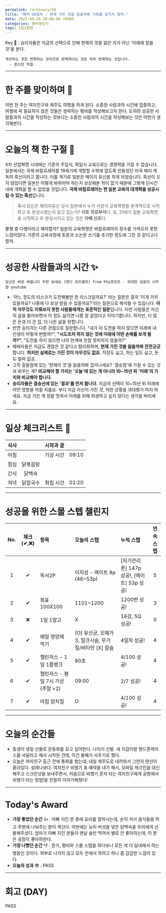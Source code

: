 ```yaml
---
permalink: /ordinary/50
title: "평비 50일차 : 현재 가진 것을 잃을까봐 기회를 놓치지 말자."
date: 2021-09-26 20:00:00 +0900
categories: 평비챌린지
tags: 1일1평범
---  
```

Key 🔑 : 승리자들은 지금의 선택으로 인해 현재의 것을 잃은 지가 아닌 '미래에 얻을 것'을 본다.
```
개선하는 것은 변화하는 것이므로 완벽하다는 것은 자주 변화하는 것입니다.
  - 윈스턴 처칠
```

---
# 한 주를 맞이하며 🤗
이번 한 주는 여자친구와 제주도 여행을 하게 된다. 소중한 사람과의 시간에 집중하고, 여행에 꼭 필요하지 않은 것들은 생략하는 평비를 작성해보고자 한다. 오히려 성공한 사람들과의 시간을 작성하는 것보다는 소중한 사람과의 시간을 작성해보는 것은 어떤가 생각해본다.  

---
# 오늘의 책 한 구절 📕
4차 산업혁명 시대에는 기존의 주입식, 획일식 교육으로는 경쟁력을 가질 수 없습니다. 일본에서는 국제 바칼로레아를 19세기에 개항할 수밖에 없도록 만들었던 미국 페리 제독의 흑선이라고 봅니다. 이를 계기로 일본은 메이지 유신을 하게 되었습니다. 흑선이 오지 않았다면 일본은 어떻게 바뀌어야 하는지 상상해본 적이 없기 때문에 그렇게 단시간 내에 개혁을 할 수 없었을 것입니다. **국제 바칼로레아는 현 일본 교육의 대개혁을 성공시킬 수 있는 흑선**입니다.  

> 혹시 당신은 메이지유신 당시 일본에서 누가 서양식 교육혁명을 본격적으로 시작하고 또 완성시켰는지 알고 있는가? **이토 히로부미**다. 또, 21세기 일본 교육혁명을 시작하고 또 완성시키고 있는 것은 **아베 신조**다.  

불행 중 다행이라고 해야할까? 일본의 교육혁명은 바칼로레아의 정수를 가져오지 못한 느낌이었다. 기존의 교육과정에 토론과 소논문 쓰기를 추가한 정도에 그친 것 같다고나 할까.

---
# 성공한 사람들과의 시간 ✨
`당신은 바로 바뀝니다 두번 보세요 (앤디 프리셀라) from 터닝포인트 - 위대한 성공의 시작점 youtube`  
- '어느 정도의 리스크가 도전해볼만 한 리스크일까요?' 라는 질문은 결국 '이게 가치 있을까요? 나중에 다 보상 받을 수 있을까요?'라는 질문으로 해석될 수 있습니다. **아직 아무것도 이뤄보지 못한 사람들에게는 표준적인 질문**입니다. 이런 사람들은 자신의 삶을 돌아보면서 이 정도 삶이면 나름 잘 살았다고 이야기합니다. 하지만, 더 많은 돈과 더 큰 집, 더 나은 삶을 원합니다.  
- 반면 승리자는 다른 관점으로 질문합니다. "내가 이 도전을 하지 않으면 미래에 내 인생이 어떻게 변할까?", **"시도조차 하지 않는 것에 미래에 어떤 손해를 보게 될까?"**, "도전을 하지 않으면 나의 한계에 한참 못미치지 않을까?"  
- 패배자들은 지금도 괜찮은 것 같다고 합리화하며, **현재 가진 것을 잃을까봐 전전긍긍**합니다. **하지만 실제로는 가진 것이 아무것도 없죠.** 직장도 싫고, 하는 일도 싫고, 돈도 얼마 없죠.  
- 고작 출발점에 있는 '현재의 것'을 잃을까봐 겁이나세요? '결승점'에 가질 수 있는 것과 바꾸는 게? **비교해야 할 가치는 '오늘'에 있는 게 아니라 10~15년 뒤 '미래'의 가치와 비교해야 합니다.**  
- **승리자들은 결승선에 있는 '결과'를 먼저 봅니다.** 지금의 선택이 10~15년 뒤 미래에 어떤 영향을 끼칠 지를요. 부디 지금 자신이 가진 것, 처한 상황을 과대평가 하지 마세요. 지금 가진 게 정말 멋져서 미래를 위해 희생하고 싶지 않다는 생각을 버리세요.

---
# 일상 체크리스트 📃

| 식사 |  | 시작과 끝 |  |
|:----:|:----:|:----:|:----:|
| 아침 |  | 기상 시간 | 09:10 |
| 점심 | 닭볶음탕 |  |  |
| 간식 | 닭백숙 |  |  |
| 저녁 | 닭칼국수 | 취침 시간 | 01:20 |

---
# 성공을 위한 스몰 스텝 챌린지

| No. | 체크(✔,❌) | 항목 | 오늘의 스텝 | 누적 스텝 | 연속 스텝 |
|:----:|:----:|:----|:----|:----|:----:|
| 1 | ✔ | 독서2P | 이지성 - 에이트 8p (46~53p) | [자기관리론] 147p 성공!, [에이트] 53p 성공! | 5 |
| 2 | ✔ | 목표 100X100 | 1101~1200 | 1200번 성공! | 3 |
| 3 | ❌ | 1일 1알고 | X | 18강, 5Q 성공! | 0 |
| 4 | ✔ | 매일 영양제 먹기 | [O] 유산균, 오메가3, 밀크시슬, 무기질/비타민 [X] 칼슘 | 4일차 성공! | 4 |
| 5 | ✔ | 챌린저스 - 1일 1플랭크 | 80초 | 4/100 성공! | 4 |
| 6 | ✔ | 챌린저스 - 평일 7시 기상(주말 +2) | 09:00 | 2/7 성공! | 4 |
| 7 | ✔ | 아침 양치질 | O | 4/100 성공! | 4 |

---
# 오늘의 순간들
- 동생이 생일 선물로 운동화를 갖고 싶어한다. 나이키 신발. 새 지갑이랑 핸드폰케이스를 사달라고 해서 시작된 건데, 이건 둘째가 사주기로 했다.
- 오늘은 여자친구 출근 전에 통화를 했는데, 내일 제주도로 내려와서 그런지 텐션이 올라있다. 설레나보다. 여자친구 비행기 표 예약을 내가 해서, 모바일 체크인을 대신 해주고 스크린샷을 보내주면서, 처음으로 비행기 혼자 타는 여자친구에게 공항에서 비행기 타는 방법!을 친절히 이야기해줬다!

---
# Today's Award
- **가장 좋았던 순간** 👍 : 아빠 지인 분 중에 요리를 잘하시는데, 손이 커서 음식들을 하고 주변에 나눠주는 분이 계신다. 이번에는 능이 버섯을 넣은 닭백숙을 우리에게 선물해주셨다. 엄마가 아빠 지인 분들이 맨날 술만 먹어서 별로 안 좋아하는데, 이 분은 굉장히 좋아하한다.
- **가장 나빴던 순간** 👎 : 뭔가, 평비와 스몰 스텝을 하다보니 모든 게 다 실내에서 하는 행동인 것이다. 외부로 나가지 않고 모두 안에서 하려고 하니 좀 갑갑한 느낌이 있다.
- **오늘의 성과** 😎 : PASS

---
# 회고 (DAY)
PASS